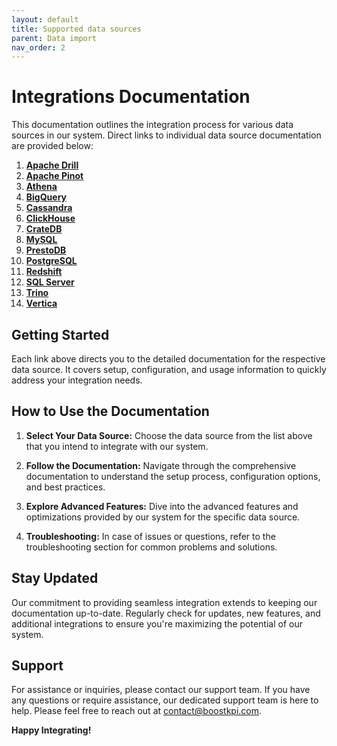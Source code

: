 ```yaml
---
layout: default
title: Supported data sources
parent: Data import
nav_order: 2
---
```


# Integrations Documentation

This documentation outlines the integration process for various data sources in our system. Direct
links to individual data source documentation are provided below:

1. [**Apache Drill**](./source/apache-drill)
2. [**Apache Pinot**](./source/apache-pinot)
3. [**Athena**](./source/athena)
4. [**BigQuery**](./source/bigquery)
5. [**Cassandra**](./source/cassandra)
6. [**ClickHouse**](./source/clickhouse)
7. [**CrateDB**](./source/cratedb)
8. [**MySQL**](./source/mysql)
9. [**PrestoDB**](./source/prestodb)
10. [**PostgreSQL**](./source/postgresql)
11. [**Redshift**](./source/redshift)
12. [**SQL Server**](./source/sql-server)
13. [**Trino**](./source/trino)
14. [**Vertica**](./source/vertica)

## Getting Started

Each link above directs you to the detailed documentation for the respective data source. It covers
setup, configuration, and usage information to quickly address your integration needs.

## How to Use the Documentation

1. **Select Your Data Source:** Choose the data source from the list above that you intend to
   integrate with our system.

2. **Follow the Documentation:** Navigate through the comprehensive documentation to understand the
   setup process, configuration options, and best practices.

3. **Explore Advanced Features:** Dive into the advanced features and optimizations provided by our
   system for the specific data source.

4. **Troubleshooting:** In case of issues or questions, refer to the troubleshooting section for
   common problems and solutions.

## Stay Updated

Our commitment to providing seamless integration extends to keeping our documentation up-to-date.
Regularly check for updates, new features, and additional integrations to ensure you're maximizing
the potential of our system.

## Support

For assistance or inquiries, please contact our support team. If you have any questions or require
assistance, our dedicated support team is here to help. Please
feel free to reach out at [contact@boostkpi.com](mailto:contact@boostkpi.com).

**Happy Integrating!**
